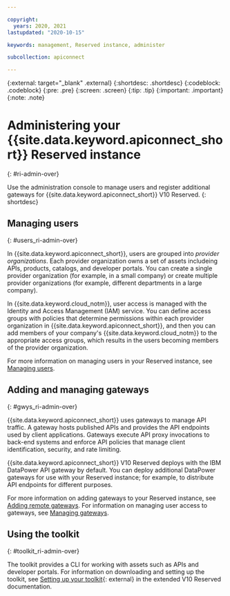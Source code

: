 ```yaml
---

copyright:
  years: 2020, 2021
lastupdated: "2020-10-15"

keywords: management, Reserved instance, administer

subcollection: apiconnect

---
```


{:external: target="_blank" .external} 
{:shortdesc: .shortdesc}
{:codeblock: .codeblock}
{:pre: .pre}
{:screen: .screen}
{:tip: .tip}
{:important: .important}
{:note: .note}

# Administering your {{site.data.keyword.apiconnect_short}} Reserved instance
{: #ri-admin-over}

Use the administration console to manage users and register additional gateways for {{site.data.keyword.apiconnect_short}} V10 Reserved.
{: shortdesc}


## Managing users
{: #users_ri-admin-over}

In {{site.data.keyword.apiconnect_short}}, users are grouped into _provider organizations_. Each provider organization owns a set of assets includeing APIs, products, catalogs, and developer portals. You can create a single provider organization (for example, in a small company) or create multiple provider organizations (for example, different departments in a large company). 

In {{site.data.keyword.cloud_notm}}, user access is managed with the Identity and Access Management (IAM) service. You can define access groups with policies that determine permissions within each provider organization in {{site.data.keyword.apiconnect_short}}, and then you can add members of your company's {{site.data.keyword.cloud_notm}} to the appropriate access groups, which results in the users becoming members of the provider organization. 

For more information on managing users in your Reserved instance, see [Managing users](/docs/apiconnect?apiconnect-ri-mng-users).


## Adding and managing gateways
{: #gwys_ri-admin-over}

{{site.data.keyword.apiconnect_short}} uses gateways to manage API traffic. A gateway hosts published APIs and provides the API endpoints used by client applications. Gateways execute API proxy invocations to back-end systems and enforce API policies that manage client identification, security, and rate limiting.

{{site.data.keyword.apiconnect_short}} V10 Reserved deploys with the IBM DataPower API gateway by default. You can deploy additional DataPower gateways for use with your Reserved instance; for example, to distribute API endpoints for different purposes.

For more information on adding gateways to your Reserved instance, see [Adding remote gateways](/docs/apiconnect?apiconnect-ri-reg-gwy). For information on managing user access to gateways, see [Managing gateways](/docs/apiconnect?apiconnect-ri-mng-gwy).


## Using the toolkit
{: #toolkit_ri-admin-over}

The toolkit provides a CLI for working with assets such as APIs and developer portals. For information on downloading and setting up the toolkit, see [Setting up your toolkit](https://www.ibm.com/support/knowledgecenter/SSMNED_v10cloud/com.ibm.apic.toolkit.doc/ri_toolkit.html){: external} in the extended V10 Reserved documentation.

